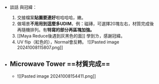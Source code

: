 - 談話 與冠緯：
	1. 交接檔案**貼圖要連好**啦哈哈哈，嫩。
	2.  做場景**不用用到這麼多UDIM**，例：磁磚，可選擇20塊左右，材質完成後再隨機排列。有**特寫的部分再區塊加強。**
	3. [[Maya Reduce後遇到灰黑色的面]] 學到ㄌ，感謝冠緯。
	4. UV flip（紅色的），Normal會反轉。
		![[Pasted image 20241008115807.png]]

- ## Microwave Tower ==材質完成==
	- ![[Pasted image 20241008154411.png]]